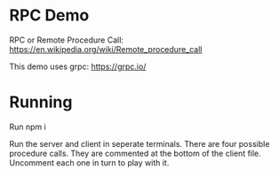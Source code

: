 # RPC Demo

RPC or Remote Procedure Call: https://en.wikipedia.org/wiki/Remote_procedure_call

This demo uses grpc: https://grpc.io/


# Running

Run npm i

Run the server and client in seperate terminals. There are four possible procedure calls. They are commented at the bottom of the client file. Uncomment each one in turn to play with it.